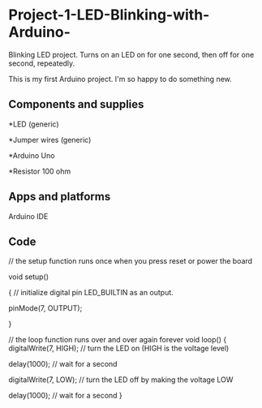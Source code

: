 # Project-1-LED-Blinking-with-Arduino-
Blinking LED project. Turns on an LED on for one second,  then off for one second, repeatedly.



This is my first Arduino project. I'm so happy to do something new.

Components and supplies
-----------------------

*LED (generic)

*Jumper wires (generic)

*Arduino Uno

*Resistor 100 ohm



Apps and platforms
-------------------
Arduino IDE




Code
--------------
// the setup function runs once when you press reset or power the board

void setup() 

{
// initialize digital pin LED_BUILTIN as an output.

  pinMode(7, OUTPUT);
  
}

// the loop function runs over and over again forever
void loop() 
{
  digitalWrite(7, HIGH);  // turn the LED on (HIGH is the voltage level)
  
  delay(1000);                      // wait for a second
  
  digitalWrite(7, LOW);   // turn the LED off by making the voltage LOW
  
  delay(1000);                      // wait for a second
}

